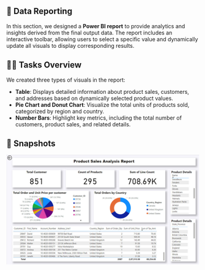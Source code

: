 ## 🚀 Data Reporting

In this section, we designed a **Power BI report** to provide analytics and insights derived from the final output data. The report includes an interactive toolbar, allowing users to select a specific value and dynamically update all visuals to display corresponding results.

## 👨‍💻 **Tasks Overview** 

We created three types of visuals in the report:  

- **Table**: Displays detailed information about product sales, customers, and addresses based on dynamically selected product values.  
- **Pie Chart and Donut Chart**: Visualize the total units of products sold, categorized by region and country.  
- **Number Bars**: Highlight key metrics, including the total number of customers, product sales, and related details.  

## 📸 Snapshots

![Descriptive Alt Text](../../diagrams/implementation/power_bi_report.jpg)